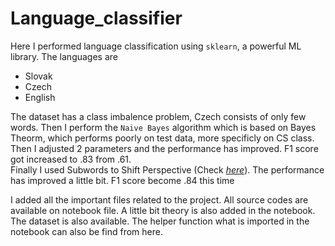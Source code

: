 # Language_classifier

Here I performed language classification using `sklearn`, a powerful ML library. The languages are     
+ Slovak
+ Czech
+ English

The dataset has a class imbalence problem, Czech consists of only few words. Then I perform the `Naive Bayes` algorithm which is based on Bayes Theorm, which performs poorly on test data, more specificly on CS class. Then I adjusted 2 parameters and the performance has improved. F1 score got increased to .83 from .61.    
Finally I used Subwords to Shift Perspective (Check *[here](https://arxiv.org/abs/1508.07909)*). The performance has improved a little bit. F1 score become .84 this time    

I added all the important files related to the project. All source codes are available on notebook file. A little bit theory is also added in the notebook. The dataset is also available. The helper function what is imported in the notebook can also be find from here.
